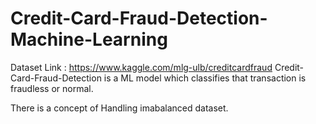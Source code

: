 # Credit-Card-Fraud-Detection-Machine-Learning

Dataset Link : https://www.kaggle.com/mlg-ulb/creditcardfraud
Credit-Card-Fraud-Detection is a ML model which classifies that transaction is fraudless or normal.

There is a concept of Handling imabalanced dataset.
